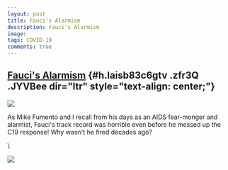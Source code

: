 ```yaml
---
layout: post
title: Fauci's Alarmism
description: Fauci's Alarmism
image: 
tags: COVID-19
comments: true
---
```


[Fauci's Alarmism](https://www.google.com/url?q=https%3A%2F%2Fjustthenews.com%2Fpolitics-policy%2Fhealth%2Fdr-faucis-recurring-nightmares-covid-19-might-be-his-worst-its-sure-not-his&sa=D&sntz=1&usg=AFQjCNEw6oRCz4lNMl6Vfjj1xH3aKQi3pg) {#h.laisb83c6gtv .zfr3Q .JYVBee dir="ltr" style="text-align: center;"}
------------------------------------------------------------------------------------------------------------------------------------------------------------------------------------------------------------------------------------------

[![](https://lh4.googleusercontent.com/GZakKfPCSEqIgluPGroMETVFYKyx_bFN9hwOitplqqCxNAa3Q1kyQGF8wb-wqMaTNctrhKcVDuZ1pWeU9btck9XT4oBXF5SzOmfc_WDm0ntTOuIGJWI=w1280)](https://www.google.com/url?q=https%3A%2F%2Fredcap.med.usc.edu%2Fsurveys%2F%3Fs%3DJ7KEL4YTKT&sa=D&sntz=1&usg=AFQjCNGgmJPVlIxKzdq9Pd16K5HC0kstRQ)

As Mike Fumento and I recall from his days as an AIDS fear-monger and
alarmist, Fauci's track record was horrible even before he messed up the
C19 response! Why wasn't he fired decades ago?

\

![](https://lh3.googleusercontent.com/sMLt7rP5Xh4hw5AUIkPGYXsVRlofQsr2C52yZm6HYHhSg8e289Yzz9kR4tXCphpkyMBqTthgTnoeyd8lC1RnOJxrQO_9r68mBvwpr4l4YBYJVlnU7g=w1280)
